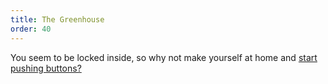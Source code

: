 ```yaml
---
title: The Greenhouse
order: 40
---
```


You seem to be locked inside, so why not make yourself at home and [start pushing buttons?](grids)
